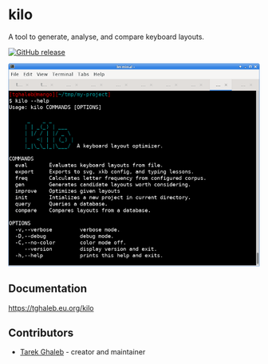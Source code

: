 # kilo

A tool to generate, analyse, and compare keyboard layouts.

[![GitHub release](https://img.shields.io/github/release/tghaleb/kilo.svg)](https://github.com/tghaleb/kilo/releases)

![Screen Shot](docs/images/kilo.png)

## Documentation

<https://tghaleb.eu.org/kilo>

## Contributors

- [Tarek Ghaleb](https://github.com/tghaleb) - creator and maintainer

